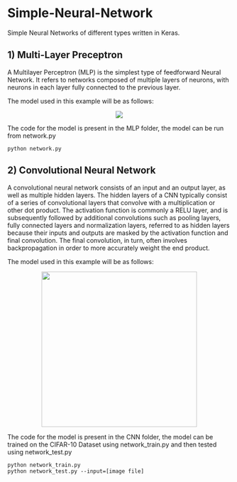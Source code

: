 # Simple-Neural-Network

Simple Neural Networks of different types written in Keras.

## 1) Multi-Layer Preceptron
A Multilayer Perceptron (MLP) is the simplest type of feedforward Neural Network. It refers to networks composed of multiple layers of neurons, with neurons in each layer fully connected to the previous layer.

The model used in this example will be as follows:
<p align="center">
<img src="https://github.com/crypto-code/Simple-Neural-Network/blob/master/assets/MLP.jpg" align="middle" />   </p>

The code for the model is present in the MLP folder, the model can be run from network.py
```
python network.py
```

## 2) Convolutional Neural Network
A convolutional neural network consists of an input and an output layer, as well as multiple hidden layers. The hidden layers of a CNN typically consist of a series of convolutional layers that convolve with a multiplication or other dot product. The activation function is commonly a RELU layer, and is subsequently followed by additional convolutions such as pooling layers, fully connected layers and normalization layers, referred to as hidden layers because their inputs and outputs are masked by the activation function and final convolution. The final convolution, in turn, often involves backpropagation in order to more accurately weight the end product.

The model used in this example will be as follows:
<p align="center">
<img src="https://github.com/crypto-code/Simple-Neural-Network/blob/master/assets/CNN.jpg" width="350" align="middle" />   </p>

The code for the model is present in the CNN folder, the model can be trained on the CIFAR-10 Dataset using network_train.py and then tested using network_test.py
```
python network_train.py
python network_test.py --input=[image file]
```

